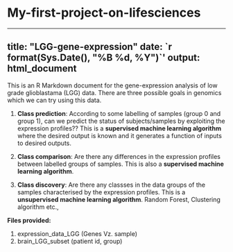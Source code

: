 # My-first-project-on-lifesciences

---
title: "LGG-gene-expression"
date: \`r format(Sys.Date(), "%B %d, %Y")`\'
output: html_document
---

This is an R Markdown document for the gene-expression analysis of low grade 
glioblastama (LGG) data. There are three possible goals in genomics which we can try using this data.

1. **Class prediction**: According to some labelling of samples (group 0 and group 1), can we predict the status of subjects/samples by exploiting the expression profiles?? This is a **supervised machine learning algorithm** where the desired output is known and it generates a function of inputs to desired outputs.

2. **Class comparison**: Are there any differences in the expression profiles between labelled groups of samples. This is also a **supervised machine learning algorithm**.

3. **Class discovery**: Are there any classses in the data groups of the samples characterised by the expression profiles. This is a **unsupervised machine learning algorithm**. Random Forest, Clustering algorithm etc.,


**Files provided:**  
1. expression_data_LGG  (Genes Vz. sample)
2. brain_LGG_subset    (patient id, group)

